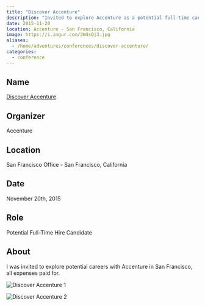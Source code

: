 ```yaml
---
title: "Discover Accenture"
description: "Invited to explore Accenture as a potential full-time candidate."
date: 2015-11-20
location: Accenture - San Francisco, California
image: https://i.imgur.com/3W4sQj3.jpg
aliases:
  - /home/adventures/conferences/discover-accenture/
categories:
  - conference
---
```


## Name

[Discover Accenture](https://www.accenture.com/us-en "Accenture")

## Organizer

Accenture

## Location

San Francisco Office - San Francisco, California

## Date

November 20th, 2015

## Role

Potential Full-Time Hire Candidate

## About

I was invited to explore potential careers with Accenture in San Francisco, all expenses paid for.

![Discover Accenture 1](https://i.imgur.com/EcecKFu.jpg)

![Discover Accenture 2](https://i.imgur.com/xNJ0SIg.jpg)

